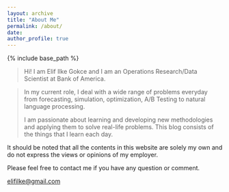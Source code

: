 ```yaml
---
layout: archive
title: "About Me"
permalink: /about/
date:
author_profile: true
---
```


{% include base_path %}

> Hi!
> I am Elif Ilke Gokce and I am an Operations Research/Data Scientist at 
> Bank of America.

> In my current role, I deal with a wide range of problems everyday from
> forecasting, simulation,  optimization, A/B Testing to natural language 
> processing. 
>
> I am passionate about learning and developing new methodologies and 
> applying them to solve real-life problems. This blog consists of the 
> things that I learn each day.

It should be noted that all the contents in this website are solely my own
and do not express the views or opinions of my employer.

Please feel free to contact me if you have any question or comment.

[elifilke@gmail.com](mailto:elifilke@gmail.com)
